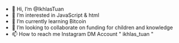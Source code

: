 - 👋 Hi, I’m @IkhlasTuan
- 👀 I’m interested in JavaScript & html
- 🌱 I’m currently learning Bitcoin
- 💞️ I’m looking to collaborate on funding for children and knowledge
- 📫 How to reach me Instagram DM Account " ikhlas_tuan "

<!---
IkhlasTuan/IkhlasTuan is a ✨ special ✨ repository because its `README.md` (this file) appears on your GitHub profile.
You can click the Preview link to take a look at your changes.
--->
